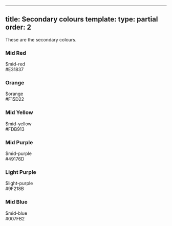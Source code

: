 ---
title: Secondary colours
template:
type: partial
order: 2
--------
<div class="pl-wrap__inner">
    <p>These are the secondary colours.</p>
    <div class="col-wrap">
        <div class="col col--fluid-3">
            <h3 class="text-center margin-bottom-sm--1 margin-bottom-md--1">Mid Red</h3>
            <div class="background--mid-red width--4 height--8 pl-colour-circle"></div>
            <p class="text-center margin-top-sm--1 margin-top-md--1">$mid-red <br/>#E31837</p>
        </div>
        <div class="col col--fluid-3">
            <h3 class="text-center margin-bottom-sm--1 margin-bottom-md--1">Orange</h3>
            <div class="background--orange width--4 height--8 pl-colour-circle"></div>
            <p class="text-center margin-top-sm--1 margin-top-md--1">$orange <br/>#F15D22</p>
        </div>
        <div class="col col--fluid-3">
            <h3 class="text-center margin-bottom-sm--1 margin-bottom-md--1">Mid Yellow</h3>
            <div class="background--mid-yellow width--4 height--8 pl-colour-circle"></div>
            <p class="text-center margin-top-sm--1 margin-top-md--1">$mid-yellow <br/>#FDB913</p>
        </div>
    </div>
    <div class="col-wrap">
        <div class="col col--fluid-3">
            <h3 class="text-center margin-bottom-sm--1 margin-bottom-md--1">Mid Purple</h3>
            <div class="background--mid-purple width--4 height--8 pl-colour-circle"></div>
            <p class="text-center margin-top-sm--1 margin-top-md--1">$mid-purple <br/>#49176D</p>
        </div>
        <div class="col col--fluid-3">
            <h3 class="text-center margin-bottom-sm--1 margin-bottom-md--1">Light Purple</h3>
            <div class="background--light-purple width--4 height--8 pl-colour-circle"></div>
            <p class="text-center margin-top-sm--1 margin-top-md--1">$light-purple <br/>#9F218B</p>
        </div>
        <div class="col col--fluid-3">
            <h3 class="text-center margin-bottom-sm--1 margin-bottom-md--1">Mid Blue</h3>
            <div class="background--mid-blue width--4 height--8 pl-colour-circle"></div>
            <p class="text-center margin-top-sm--1 margin-top-md--1">$mid-blue <br/>#007FB2</p>
        </div>
    </div>
</div>